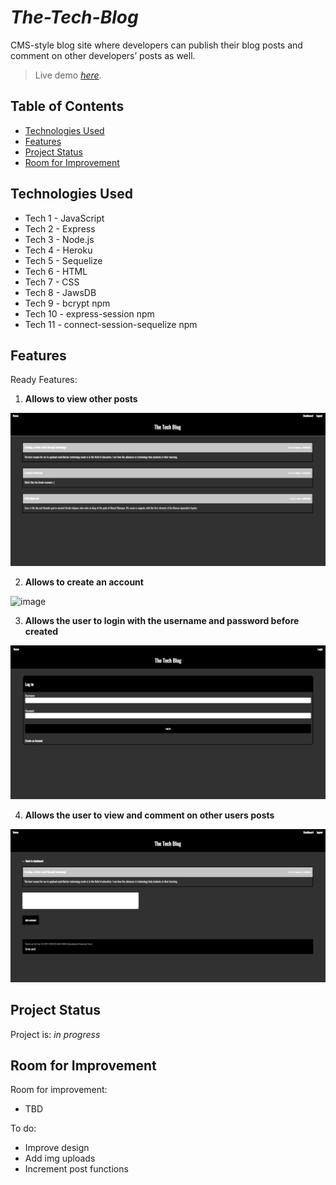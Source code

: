 # _The-Tech-Blog_
CMS-style blog site where developers can publish their blog posts and comment on other developers’ posts as well.
> Live demo [_here_](https://the-tech-blog-io.herokuapp.com/). 

## Table of Contents
* [Technologies Used](#technologies-used)
* [Features](#features)
* [Project Status](#project-status)
* [Room for Improvement](#room-for-improvement)

## Technologies Used
- Tech 1 - JavaScript
- Tech 2 - Express
- Tech 3 - Node.js
- Tech 4 - Heroku
- Tech 5 - Sequelize
- Tech 6 - HTML
- Tech 7 - CSS
- Tech 8 - JawsDB
- Tech 9 - bcrypt npm
- Tech 10 - express-session npm
- Tech 11 - connect-session-sequelize npm


## Features
Ready Features:
1. **Allows to view other posts**

![Initial-display](./assets/screenshots/main.png)

2. **Allows to create an account**

![image](https://user-images.githubusercontent.com/70618345/165442507-dfe20c60-16a6-48f5-aa81-025de4c8841c.png)



3. **Allows the user to login with the username and password before created**

![Initial-display](./assets/screenshots/login.png)

4. **Allows the user to view and comment on other users posts**
  
![Initial-display](./assets/screenshots/comments.png)

## Project Status
Project is: _in progress_


## Room for Improvement
Room for improvement:
- TBD

To do:
- Improve design
- Add img uploads
- Increment post functions

